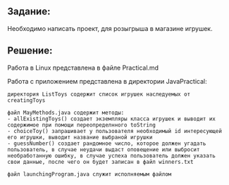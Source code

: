 ## Задание:

Необходимо написать проект, для розыгрыша в магазине игрушек.

## Решение:

Работа в Linux представлена в файле Practical.md

Работа с приложением представлена в директории JavaPractical:

    директория ListToys содержит список игрушек наследуемых от creatingToys

    файл MayMethods.java содержит методы:
    - allExistingToys() создает экземпляры класса игрушек и выводит их содержимое при помощи переопределнного toString
    - choiceToy() запрашивает у пользователя необходимый id интересующей его игрушки, выводит название выбраной игрушки 
    - guessNumber() создает рандомное число, которое должен угадать пользователь, в случае неудачи выдаст оповещение или выбросит необработанную ошибку, в случае успеха пользователь должен указать свои данные, после чего он будет записан в файл winners.txt

    файл launchingProgram.java служит исполняемым файлом

